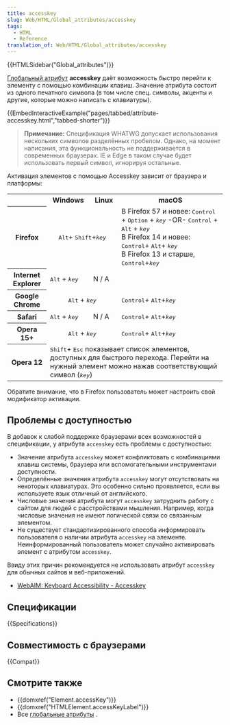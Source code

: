```yaml
---
title: accesskey
slug: Web/HTML/Global_attributes/accesskey
tags:
  - HTML
  - Reference
translation_of: Web/HTML/Global_attributes/accesskey
---
```

{{HTMLSidebar("Global_attributes")}}

[Глобальный атрибут](/ru/docs/Web/HTML/Global_attributes) **accesskey** даёт возможность быстро перейти к элементу с помощью комбинации клавиш. Значение атрибута состоит из одного печатного символа (в том числе спец. символы, акценты и другие, которые можно написать с клавиатуры).

{{EmbedInteractiveExample("pages/tabbed/attribute-accesskey.html","tabbed-shorter")}}

> **Примечание:** Спецификация WHATWG допускает использования нескольких символов разделённых пробелом. Однако, на момент написания, эта функциональность не поддерживается в современных браузерах. IE и Edge в таком случае будет использовать первый символ, игнорируя остальные.

Активация элементов с помощью Accesskey зависит от браузера и платформы:

<table class="standard-table">
  <tbody>
    <tr>
      <th></th>
      <th>Windows</th>
      <th>Linux</th>
      <th>macOS</th>
    </tr>
    <tr>
      <th>Firefox</th>
      <td colspan="2" rowspan="1" style="text-align: center">
        <kbd>Alt</kbd>+ <kbd>Shift</kbd>+<kbd><em>key</em></kbd>
      </td>
      <td>
        В Firefox 57 и новее: <kbd>Control</kbd> + <kbd>Option</kbd> +
        <kbd><em>key</em></kbd> -OR- <kbd>Control</kbd> + <kbd>Alt</kbd> +
        <kbd><em>key</em></kbd
        ><br />В Firefox 14 и новее: <kbd>Control</kbd>+ <kbd>Alt</kbd>+
        <kbd><em>key</em></kbd
        ><br />В Firefox 13 и старше, <kbd>Control</kbd>+<kbd><em>key</em></kbd>
      </td>
    </tr>
    <tr>
      <th>Internet Explorer</th>
      <td>
        <kbd>Alt</kbd> + <kbd><em>key</em></kbd>
      </td>
      <td colspan="2" rowspan="1">N / A</td>
    </tr>
    <tr>
      <th>Google Chrome</th>
      <td colspan="2" rowspan="1" style="text-align: center">
        <kbd>Alt</kbd> + <kbd><em>key</em></kbd>
      </td>
      <td>
        <kbd>Control</kbd>+ <kbd>Alt</kbd>+<kbd><em>key</em></kbd>
      </td>
    </tr>
    <tr>
      <th>Safari</th>
      <td>
        <kbd>Alt</kbd> + <kbd><em>key</em></kbd>
      </td>
      <td>N / A</td>
      <td>
        <kbd>Control</kbd>+ <kbd>Alt</kbd>+<kbd><em>key</em></kbd>
      </td>
    </tr>
    <tr>
      <th>Opera 15+</th>
      <td colspan="2" rowspan="1" style="text-align: center">
        <kbd>Alt</kbd> + <kbd><em>key</em></kbd>
      </td>
      <td>
        <kbd>Control</kbd>+ <kbd>Alt</kbd>+<kbd><em>key</em></kbd>
      </td>
    </tr>
    <tr>
      <th>Opera 12</th>
      <td colspan="3" rowspan="1">
        <kbd>Shift</kbd>+ <kbd>Esc</kbd> показывает список элементов, доступных
        для быстрого перехода. Перейти на нужный элемент можно нажав
        соответствующий символ (<kbd><em>key</em></kbd
        >)
      </td>
    </tr>
    <tr></tr>
  </tbody>
</table>

Обратите внимание, что в Firefox пользователь может настроить свой модификатор активации.

## Проблемы с доступностью

В добавок к слабой поддержке браузерами всех возможностей в спецификации, у атрибута `accesskey` есть проблемы с доступностью:

- Значение атрибута `accesskey` может конфликтовать с комбинациями клавиш системы, браузера или вспомогательными инструментами доступности.
- Определённые значения атрибута `accesskey` могут отсутствовать на некоторых клавиатурах. Это особенно сильно проявляется, если вы используете язык отличный от английского.
- Числовые значения атрибута могут `accesskey` затруднить работу с сайтом для людей с расстройствами мышления. Например, когда числовые значения не имеют логической связи со связанным элементом.
- Не существует стандартизированного способа информировать пользователя о наличии атрибута `accesskey` на элементе. Неинформированный пользователь может случайно активировать элемент с атрибутом `accesskey`.

Ввиду этих причин рекомендуется не использовать атрибут `accesskey` для обычных сайтов и веб-приложений.

- [WebAIM: Keyboard Accessibility - Accesskey](https://webaim.org/techniques/keyboard/accesskey#spec)

## Спецификации

{{Specifications}}

## Совместимость с браузерами

{{Compat}}

## Смотрите также

- {{domxref("Element.accessKey")}}
- {{domxref("HTMLElement.accessKeyLabel")}}
- Все [глобальные атрибуты](/ru/docs/Web/HTML/Global_attributes) .
